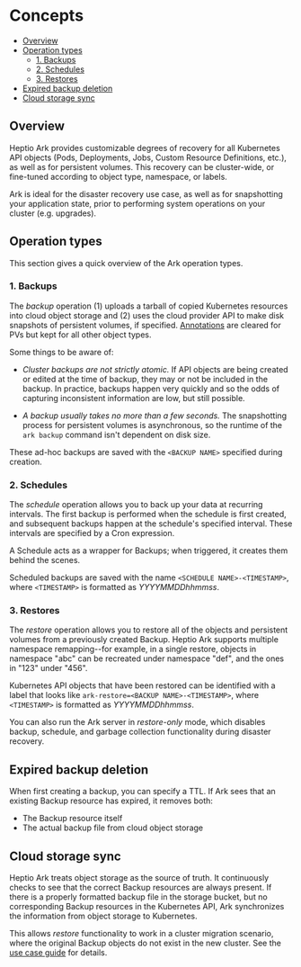# Concepts

* [Overview][0]
* [Operation types][1]
    * [1. Backups][2]
    * [2. Schedules][3]
    * [3. Restores][4]
* [Expired backup deletion][5]
* [Cloud storage sync][6]

## Overview

Heptio Ark provides customizable degrees of recovery for all Kubernetes API objects (Pods, Deployments, Jobs, Custom Resource Definitions, etc.), as well as for persistent volumes. This recovery can be cluster-wide, or fine-tuned according to object type, namespace, or labels.

Ark is ideal for the disaster recovery use case, as well as for snapshotting your application state, prior to performing system operations on your cluster (e.g. upgrades).

## Operation types

This section gives a quick overview of the Ark operation types.

### 1. Backups
The *backup* operation (1) uploads a tarball of copied Kubernetes resources into cloud object storage and (2) uses the cloud provider API to make disk snapshots of persistent volumes, if specified. [Annotations][8] are cleared for PVs but kept for all other object types.

Some things to be aware of:
* *Cluster backups are not strictly atomic.* If API objects are being created or edited at the time of backup, they may or not be included in the backup. In practice, backups happen very quickly and so the odds of capturing inconsistent information are low, but still possible.

* *A backup usually takes no more than a few seconds.* The snapshotting process for persistent volumes is asynchronous, so the runtime of the `ark backup` command isn't dependent on disk size.

These ad-hoc backups are saved with the `<BACKUP NAME>` specified during creation.


### 2. Schedules
The *schedule* operation allows you to back up your data at recurring intervals. The first backup is performed when the schedule is first created, and subsequent backups happen at the schedule's specified interval. These intervals are specified by a Cron expression.

A Schedule acts as a wrapper for Backups; when triggered, it creates them behind the scenes.

Scheduled backups are saved with the name `<SCHEDULE NAME>-<TIMESTAMP>`, where `<TIMESTAMP>` is formatted as *YYYYMMDDhhmmss*.

### 3. Restores
The *restore* operation allows you to restore all of the objects and persistent volumes from a previously created Backup. Heptio Ark supports multiple namespace remapping--for example, in a single restore, objects in namespace "abc" can be recreated under namespace "def", and the ones in "123" under "456".

Kubernetes API objects that have been restored can be identified with a label that looks like `ark-restore=<BACKUP NAME>-<TIMESTAMP>`, where `<TIMESTAMP>` is formatted as *YYYYMMDDhhmmss*.

You can also run the Ark server in *restore-only* mode, which disables backup, schedule, and garbage collection functionality during disaster recovery.

## Expired backup deletion

When first creating a backup, you can specify a TTL. If Ark sees that an existing Backup resource has expired, it removes both:
* The Backup resource itself
* The actual backup file from cloud object storage

## Cloud storage sync

Heptio Ark treats object storage as the source of truth. It continuously checks to see that the correct Backup resources are always present. If there is a properly formatted backup file in the storage bucket, but no corresponding Backup resources in the Kubernetes API, Ark synchronizes the information from object storage to Kubernetes.

This allows *restore* functionality to work in a cluster migration scenario, where the original Backup objects do not exist in the new cluster. See the [use case guide][7] for details.

[0]: #overview
[1]: #operation-types
[2]: #1-backups
[3]: #2-schedules
[4]: #3-restores
[5]: #expired-backup-deletion
[6]: #cloud-storage-sync
[7]: use-cases.md#cluster-migration
[8]: https://kubernetes.io/docs/concepts/overview/working-with-objects/annotations/
